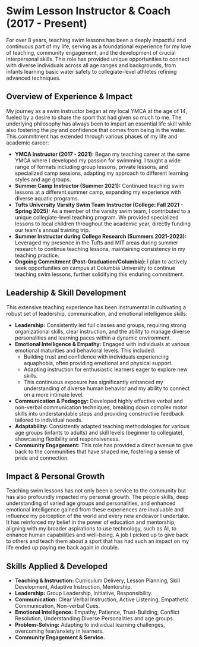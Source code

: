 # Swim Lesson Instructor & Coach (2017 - Present)

For over 8 years, teaching swim lessons has been a deeply impactful and continuous part of my life, serving as a foundational experience for my love of teaching, community engagement, and the development of crucial interpersonal skills. This role has provided unique opportunities to connect with diverse individuals across all age ranges and backgrounds, from infants learning basic water safety to collegiate-level athletes refining advanced techniques.

## Overview of Experience & Impact

My journey as a swim instructor began at my local YMCA at the age of 14, fueled by a desire to share the sport that had given so much to me. The underlying philosophy has always been to impart an essential life skill while also fostering the joy and confidence that comes from being in the water. This commitment has extended through various phases of my life and academic career:

* **YMCA Instructor (2017 - 2021):** Began my teaching career at the same YMCA where I developed my passion for swimming. I taught a wide range of formats including group lessons, private lessons, and specialized camp sessions, adapting my approach to different learning styles and age groups.
* **Summer Camp Instructor (Summer 2021):** Continued teaching swim lessons at a different summer camp, expanding my experience with diverse aquatic programs.
* **Tufts University Varsity Swim Team Instructor (College: Fall 2021 - Spring 2025):** As a member of the varsity swim team, I contributed to a unique collegiate-level teaching program. We provided specialized lessons to local children throughout the academic year, directly funding our team's annual training trip.
* **Summer Instructor during College Research (Summers 2021-2023):** Leveraged my presence in the Tufts and MIT areas during summer research to continue teaching lessons, maintaining consistency in my teaching practice.
* **Ongoing Commitment (Post-Graduation/Columbia):** I plan to actively seek opportunities on campus at Columbia University to continue teaching swim lessons, further solidifying this enduring commitment.

## Leadership & Skill Development

This extensive teaching experience has been instrumental in cultivating a robust set of leadership, communication, and emotional intelligence skills:

* **Leadership:** Consistently led full classes and groups, requiring strong organizational skills, clear instruction, and the ability to manage diverse personalities and learning paces within a dynamic environment.
* **Emotional Intelligence & Empathy:** Engaged with individuals at various emotional maturities and behavioral levels. This included:
    * Building trust and confidence with individuals experiencing aquaphobia, often providing emotional and physical support.
    * Adapting instruction for enthusiastic learners eager to explore new skills.
    * This continuous exposure has significantly enhanced my understanding of diverse human behavior and my ability to connect on a more intimate level.
* **Communication & Pedagogy:** Developed highly effective verbal and non-verbal communication techniques, breaking down complex motor skills into understandable steps and providing constructive feedback tailored to individual needs.
* **Adaptability:** Consistently adapted teaching methodologies for various age groups (infants to adults) and skill levels (beginner to collegiate), showcasing flexibility and responsiveness.
* **Community Engagement:** This role has provided a direct avenue to give back to the communities that have shaped me, fostering a sense of pride and connection.

## Impact & Personal Growth

Teaching swim lessons has not only been a service to the community but has also profoundly impacted my personal growth. The people skills, deep understanding of varied age groups and personalities, and enhanced emotional intelligence gained from these experiences are invaluable and influence my perception of the world and every new endeavor I undertake. It has reinforced my belief in the power of education and mentorship, aligning with my broader aspirations to use technology, such as AI, to enhance human capabilities and well-being. A job I picked up to give back to others and teach them about a sport that has had such an impact on my life ended up paying me back again in double.

## Skills Applied & Developed

* **Teaching & Instruction:** Curriculum Delivery, Lesson Planning, Skill Development, Adaptive Instruction, Mentorship.
* **Leadership:** Group Leadership, Initiative, Responsibility.
* **Communication:** Clear Verbal Instruction, Active Listening, Empathetic Communication, Non-verbal Cues.
* **Emotional Intelligence:** Empathy, Patience, Trust-Building, Conflict Resolution, Understanding Diverse Personalities and age groups.
* **Problem-Solving:** Adapting to individual learning challenges, overcoming fear/anxiety in learners.
* **Community Engagement & Service.**
